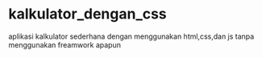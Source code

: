 # kalkulator_dengan_css
aplikasi kalkulator sederhana dengan menggunakan html,css,dan js tanpa menggunakan freamwork apapun
